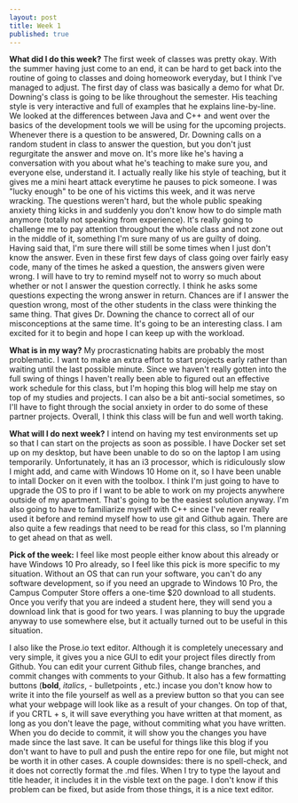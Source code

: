```yaml
---
layout: post
title: Week 1
published: true
---
```


**What did I do this week?**  The first week of classes was pretty okay. With the summer having just come to an end, it can be hard to get back into the routine of going to classes and doing homeowork everyday, but I think I've managed to adjust. The first day of class was basically a demo for what Dr. Downing's class is going to be like throughout the semester. His teaching style is very interactive and full of examples that he explains line-by-line. We looked at the differences between Java and C++ and went over the basics of the development tools we will be using for the upcoming projects. Whenever there is a question to be answered, Dr. Downing calls on a random student in class to answer the question, but you don't just regurgitate the answer and move on. It's more like he's having a conversation with you about what he's teaching to make sure you, and everyone else, understand it. I actually really like his style of teaching, but it gives me a mini heart attack everytime he pauses to pick someone. I was "lucky enough" to be one of his victims this week, and it was nerve wracking. The questions weren't hard, but the whole public speaking anxiety thing kicks in and suddenly you don't know how to do simple math anymore (totally not speaking from experience). It's really going to challenge me to pay attention throughout the whole class and not zone out in the middle of it, something I'm sure many of us are guilty of doing. Having said that, I'm sure there will still be some times when I just don't know the answer. Even in these first few days of class going over fairly easy code, many of the times he asked a question, the answers given were wrong. I will have to try to remind myself not to worry so much about whether or not I answer the question correctly. I think he asks some questions expecting the wrong answer in return. Chances are if I answer the question wrong, most of the other students in the class were thinking the same thing. That gives Dr. Downing the chance to correct all of our misconceptions at the same time. It's going to be an interesting class. I am excited for it to begin and hope I can keep up with the workload.

**What is in my way?** My procrasticnating habits are probably the most problematic. I want to make an extra effort to start projects early rather than waiting until the last possible minute.  Since we haven't really gotten into the full swing of things I haven't really been able to figured out an effective work schedule for this class, but I'm hoping this blog will help me stay on top of my studies and projects. I can also be a bit anti-social sometimes, so I'll have to fight through the social anxiety in order to do some of these partner projects. Overall, I think this class will be fun and well worth taking.

**What will I do next week?** I intend on having my test environments set up so that I can start on the projects as soon as possible. I have Docker set set up on my desktop, but have been unable to do so on the laptop I am using temporarily. Unfortunately, it has an i3 processor, which is ridiculously slow I might add, and came with Windows 10 Home on it, so I have been unable to intall Docker on it even with the toolbox. I think I'm just going to have to upgrade the OS to pro if I want to be able to work on my projects anywhere outside of my apartment. That's going to be the easiest solution anyway. I'm also going to have to familiarize myself with C++ since I've never really used it before and remind myself how to use git and Github again. There are also quite a few readings that need to be read for this class, so I'm planning to get ahead on that as well. 

**Pick of the week:** I feel like most people either know about this already or have Windows 10 Pro already, so I feel like this pick is more specific to my situation. Without an OS that can run your software, you can't do any software development, so if you need an upgrade to Windows 10 Pro, the Campus Computer Store offers a one-time $20 download to all students. Once you verify that you are indeed a student here, they will send you a download link that is good for two years. I was planning to buy the upgrade anyway to use somewhere else, but it actually turned out to be useful in this situation.

I also like the Prose.io text editor. Although it is completely unecessary and very simple, it gives you a nice GUI to edit your project files directly from Github. You can edit your current Github files, change branches, and commit changes with comments to your Github. It also has a few formatting buttons (**bold**, _italics_, - bulletpoints
, etc.) incase you don't know how to write it into the file yourself as well as a preview button so that you can see what your webpage will look like as a result of your changes. On top of that, if you CRTL + s, it will save everything you have written at that moment, as long as you don't leave the page, without commiting what you have written. When you do decide to commit, it will show you the changes you have made since the last save. It can be useful for things like this blog if you don't want to have to pull and push the entire repo for one file, but might not be worth it in other cases. A couple downsides: there is no spell-check, and it does not correctly format the .md files. When I try to type the layout and title header, it includes it in the visble text on the page. I don't know if this problem can be fixed, but aside from those things, it is a nice text editor.
